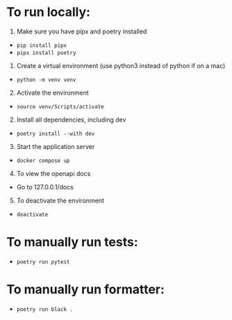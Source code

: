 # To run locally:
1) Make sure you have pipx and poetry installed
- `pip install pipx`
- `pipx install poetry`
1) Create a virtual environment (use python3 instead of python if on a mac)
- `python -m venv venv`
2) Activate the environment
- `source venv/Scripts/activate`
2) Install all dependencies, including dev
- `poetry install --with dev`
3) Start the application server
- `docker compose up`
4) To view the openapi docs
- Go to 127.0.0.1/docs
5) To deactivate the environment
- `deactivate`

# To manually run tests:
- `poetry run pytest`

# To manually run formatter:
- `poetry run black .`